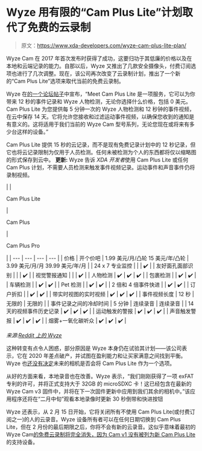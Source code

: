 # Wyze 用有限的“Cam Plus Lite”计划取代了免费的云录制

> 原文：<https://www.xda-developers.com/wyze-cam-plus-lite-plan/>

Wyze Cam 在 2017 年首次发布时获得了成功，这要归功于其低廉的价格以及在本地和云端记录的能力。自那以后，Wyze 又推出了几款安全摄像头，付费订阅选项也进行了几次调整。现在，该公司再次改变了云录制计划，推出了一个新的“Cam Plus Lite”选项来取代当前的免费云录制。

Wyze 在[的一个论坛帖子](https://forums.wyzecam.com/t/we-re-giving-wyze-person-detection-to-all-users-at-whatever-price-you-want-1-11-22/211282)中宣布，“Meet Cam Plus Lite 是一项服务，它可以为你带来 12 秒的事件记录和 Wyze 人物检测，无论你选择什么价格，包括 0 美元。Cam Plus Lite 为您提供每 5 分钟一次的 Wyze 人物检测和 12 秒钟的事件视频，在云中保存 14 天。它将允许您接收和过滤运动事件视频，以确保您收到的通知是有意义的。这将适用于我们当前的 Wyze Cam 型号系列，无论您现在或将来有多少台这样的设备。”

Cam Plus Lite 提供 15 秒的云记录，而不是现有免费记录计划中的 12 秒记录，但它也将云记录限制为仅用于人员检测。任何未被检测为个人的东西都将仅以缩略图的形式保存到云中。 **更新:** Wyze 告诉 *XDA 开发者*使用 Cam Plus Lite 或任何 Cam Plus 计划，不需要人员检测来触发事件视频记录。运动事件和声音事件仍将录制视频。

|  | 

Cam Plus Lite

 | 

Cam Plus

 | 

Cam Plus Pro

 |
| --- | --- | --- | --- |
| 价格 | 开个价吧 | 1.99 美元/月/凸轮 15 美元/年/凸轮 | 3.99 美元/月/月 39.99 美元/年/月 |
| 24 x 7 专业监控 |  |  | ✔️ |
| 友好面孔面部识别 |  |  | ✔️ |
| 视觉警报通知 |  |  | ✔️ |
| 人物检测 | ✔️ | ✔️ | ✔️ |
| 包裹检测 |  | ✔️ | ✔️ |
| 车辆检测 |  | ✔️ | ✔️ |
| Pet 检测 |  | ✔️ | ✔️ |
| 2 倍和 4 倍事件快进 |  | ✔️ | ✔️ |
| 订户折扣 |  | ✔️ | ✔️ |
| 带实时视图的实时视频 | ✔️ | ✔️ | ✔️ |
| 事件视频长度 | 12 秒 | 无限的 | 无限的 |
| 事件记录之间的冷却时间 | 5 分钟 | 连续录音 | 连续录音 |
| 14 天的视频事件历史记录 | ✔️ | ✔️ | ✔️ |
| 运动触发的警报 | ✔️ | ✔️ | ✔️ |
| 声音触发警报 | ✔️ | ✔️ | ✔️ |
| 烟雾+一氧化碳听众 | ✔️ | ✔️ | ✔️ |

*来源:*[*Reddit 上的 Wyze*](https://www.reddit.com/r/wyzecam/comments/s1ivoz/were_giving_wyze_person_detection_to_all_users_at/hs9ye44/)

这种转变有点令人困惑，部分原因是 Wyze 本身仍在试验其计划——该公司表示，它在 2020 年差点破产，并试图在盈利能力和让买家满意之间找到平衡。Wyze 也[还没有决定](https://www.reddit.com/r/wyzecam/comments/s1ivoz/were_giving_wyze_person_detection_to_all_users_at/hsbkhfz/)未来的相机是否会将 Cam Plus Lite 作为一个选项。

从好的方面来看，本地录音也在改善。Wyze 表示，“我们刚刚获得了一项 exFAT 专利的许可，并将正式支持大于 32GB 的 microSDXC 卡！这已经包含在最新的 Wyze Cam v3 固件中，并将在下一次固件更新中应用到我们其余的相机中。”该应用程序还将在“二月中旬”观看本地录像时更新 30 秒倒带和快进按钮

Wyze 还表示，从 2 月 15 日开始，它将关闭所有不使用 Cam Plus Lite(或付费订阅之一)的人的云录音。Wyze 设备所有者可以在任何日期切换到 Cam Plus Lite，但在 2 月份的最后期限之后，你将不会有新的云录音。这似乎意味着最初的 Wyze Cam[的免费云录制将完全消失，因为 Cam v1 没有被列为新 Cam Plus Lite](https://www.reddit.com/r/wyzecam/comments/s1ivoz/were_giving_wyze_person_detection_to_all_users_at/hsdskjk/) 的支持设备。